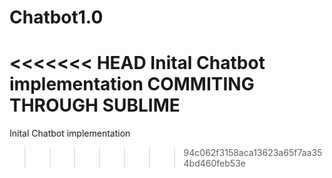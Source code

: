 # Chatbot1.0
<<<<<<< HEAD
Inital Chatbot implementation
COMMITING THROUGH SUBLIME
=======
Inital Chatbot implementation
>>>>>>> 94c062f3158aca13623a65f7aa354bd460feb53e
